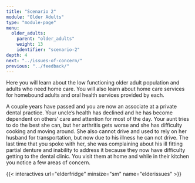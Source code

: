 ```yaml
---
title: "Scenario 2"
module: "Older Adults"
type: "module-page"
menu:
  older_adults:
    parent: "older_adults"
    weight: 13
    identifier: "scenario-2"
depth: 4
next: "../issues-of-concern/"
previous: "../feedback/"
---
```

<div class="pageblock"><p>Here you will learn about the low functioning older adult population and adults who need home care. You will also learn about home care services for homebound adults and oral health services provided by each. </p>
<p>A couple years have passed and you are now an associate at a private dental practice. Your uncle’s health has declined and he has become dependent on others’ care and attention for most of the day. Your aunt tries to do the best she can, but her arthritis gets worse and she has difficulty cooking and moving around. She also cannot drive and used to rely on her husband for transportation, but now due to his illness he can not drive. The last time that you spoke with her, she was complaining about his ill fitting partial denture and inability to address it because they now have difficulty getting to the dental clinic. You visit them at home and while in their kitchen you notice a few areas of concern.</p>
</div><div class="pageblock">
</div>

{{< interactives url="elderfridge" minsize="sm" name="elderissues" >}}